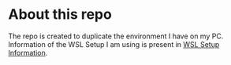 # About this repo

The repo is created to duplicate the environment I have on my PC.
Information of the WSL Setup I am using is present in [WSL Setup Information](./dotfiles/wsl.md).
